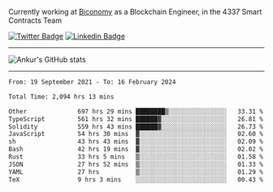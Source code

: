 Currently working at [Biconomy](https://biconomy.io/) as a Blockchain Engineer, in the 4337 Smart Contracts Team

 [![Twitter Badge](https://img.shields.io/badge/-@ankurdubey521-1ca0f1?style=flat-square&labelColor=1ca0f1&logo=twitter&logoColor=white&link=https://twitter.com/ankurdubey521)](https://twitter.com/ankurdubey521) [![Linkedin Badge](https://img.shields.io/badge/-ankurdubey521-blue?style=flat-square&logo=Linkedin&logoColor=white&link=https://www.linkedin.com/in/ankurdubey521/)](https://www.linkedin.com/in/ankurdubey521/)

<hr/>

![Ankur's GitHub stats](https://github-readme-stats.vercel.app/api?username=ankurdubey521&count_private=true&theme=radical)

<hr/>

<!--START_SECTION:waka-->

```txt
From: 19 September 2021 - To: 16 February 2024

Total Time: 2,094 hrs 13 mins

Other              697 hrs 29 mins ████████▒░░░░░░░░░░░░░░░░   33.31 %
TypeScript         561 hrs 32 mins ██████▓░░░░░░░░░░░░░░░░░░   26.81 %
Solidity           559 hrs 43 mins ██████▓░░░░░░░░░░░░░░░░░░   26.73 %
JavaScript         54 hrs 30 mins  ▓░░░░░░░░░░░░░░░░░░░░░░░░   02.60 %
sh                 43 hrs 43 mins  ▓░░░░░░░░░░░░░░░░░░░░░░░░   02.09 %
Bash               42 hrs 19 mins  ▓░░░░░░░░░░░░░░░░░░░░░░░░   02.02 %
Rust               33 hrs 5 mins   ▒░░░░░░░░░░░░░░░░░░░░░░░░   01.58 %
JSON               27 hrs 52 mins  ▒░░░░░░░░░░░░░░░░░░░░░░░░   01.33 %
YAML               27 hrs          ▒░░░░░░░░░░░░░░░░░░░░░░░░   01.29 %
TeX                9 hrs 3 mins    ░░░░░░░░░░░░░░░░░░░░░░░░░   00.43 %
```

<!--END_SECTION:waka-->
